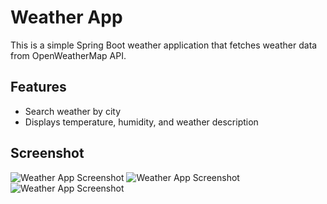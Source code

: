 # Weather App

This is a simple Spring Boot weather application that fetches weather data from OpenWeatherMap API.

## Features

- Search weather by city
- Displays temperature, humidity, and weather description

## Screenshot

![Weather App Screenshot](weather-app.png1)
![Weather App Screenshot](weather-app.png2)
![Weather App Screenshot](weather-app.png3)
